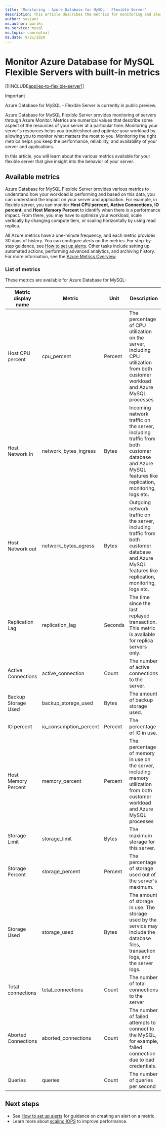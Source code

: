 ```yaml
---
title: 'Monitoring - Azure Database for MySQL - Flexible Server'
description: This article describes the metrics for monitoring and alerting for Azure Database for MySQL Flexible Server, including CPU, storage, and connection statistics.
author: savjani
ms.author: pariks
ms.service: mysql
ms.topic: conceptual
ms.date: 9/21/2020
---
```


# Monitor Azure Database for MySQL Flexible Servers with built-in metrics

[[!INCLUDE[applies-to-flexible-server](../includes/applies-to-flexible-server.md)]]

> [!IMPORTANT]
> Azure Database for MySQL - Flexible Server is currently in public preview.

Azure Database for MySQL Flexible Server provides monitoring of servers through Azure Monitor. Metrics are numerical values that describe some aspect of the resources of your server at a particular time. Monitoring your server's resources helps you troubleshoot and optimize your workload by allowing you to monitor what matters the most to you. Monitoring the right metrics helps you keep the performance, reliability, and availability of your server and applications.

In this article, you will learn about the various metrics available for your flexible server that give insight into the behavior of your server.

## Available metrics

Azure Database for MySQL Flexible Server provides various metrics to understand how your workload is performing and based on this data, you can understand the impact on your server and application. For example, in flexible server, you can monitor **Host CPU percent**, **Active Connections**, **IO percent**, and **Host Memory Percent** to identify when there is a performance impact. From there, you may have to optimize your workload, scale vertically by changing compute tiers, or scaling horizontally by using read replica.

All Azure metrics have a one-minute frequency, and each metric provides 30 days of history. You can configure alerts on the metrics. For step-by-step guidance, see [How to set up alerts](./how-to-alert-on-metric.md). Other tasks include setting up automated actions, performing advanced analytics, and archiving history. For more information, see the [Azure Metrics Overview](../../azure-monitor/data-platform.md).

### List of metrics
These metrics are available for Azure Database for MySQL:

|Metric display name|Metric|Unit|Description|
|---|---|---|---|
|Host CPU percent|cpu_percent|Percent|The percentage of CPU utilization on the server, including CPU utilization from both customer workload and Azure MySQL processes|
|Host Network In |network_bytes_ingress|Bytes|Incoming network traffic on the server, including traffic from both customer database and Azure MySQL features like replication, monitoring, logs etc.|
|Host Network out|network_bytes_egress|Bytes|Outgoing network traffic on the server, including traffic from both customer database and Azure MySQL features like replication, monitoring, logs etc.|
|Replication Lag|replication_lag|Seconds|The time since the last replayed transaction. This metric is available for replica servers only.|
|Active Connections|active_connection|Count|The number of active connections to the server.|
|Backup Storage Used|backup_storage_used|Bytes|The amount of backup storage used.|
|IO percent|io_consumption_percent|Percent|The percentage of IO in use.|
|Host Memory Percent|memory_percent|Percent|The percentage of memory in use on the server, including memory utilization from both customer workload and Azure MySQL processes|
|Storage Limit|storage_limit|Bytes|The maximum storage for this server.|
|Storage Percent|storage_percent|Percent|The percentage of storage used out of the server's maximum.|
|Storage Used|storage_used|Bytes|The amount of storage in use. The storage used by the service may include the database files, transaction logs, and the server logs.|
|Total connections|total_connections|Count|The number of total connections to the server|
|Aborted Connections|aborted_connections|Count|The number of failed attempts to connect to the MySQL, for example, failed connection due to bad credentials.|
|Queries|queries|Count|The number of queries per second|

## Next steps
- See [How to set up alerts](./how-to-alert-on-metric.md) for guidance on creating an alert on a metric.
- Learn more about [scaling IOPS](./concepts/../concepts-compute-storage.md#iops) to improve performance.